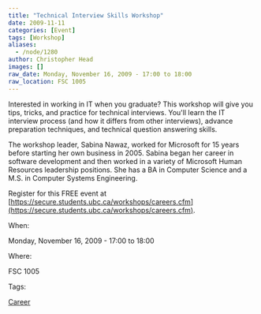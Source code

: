 ```yaml
---
title: "Technical Interview Skills Workshop"
date: 2009-11-11
categories: [Event]
tags: [Workshop]
aliases:
  - /node/1280
author: Christopher Head
images: []
raw_date: Monday, November 16, 2009 - 17:00 to 18:00
raw_location: FSC 1005
---
```


Interested in working in IT when you graduate? This workshop will give you tips, tricks, and practice for technical interviews. You'll learn the IT interview process (and how it differs from other interviews), advance preparation techniques, and technical question answering skills.

The workshop leader, Sabina Nawaz, worked for Microsoft for 15 years before starting her own business in 2005. Sabina began her career in software development and then worked in a variety of Microsoft Human Resources leadership positions. She has a BA in Computer Science and a M.S. in Computer Systems Engineering.

Register for this FREE event at [https://secure.students.ubc.ca/workshops/careers.cfm](https://secure.students.ubc.ca/workshops/careers.cfm).

When: 

Monday, November 16, 2009 - 17:00 to 18:00

Where: 

FSC 1005

Tags: 

[Career](/career)
